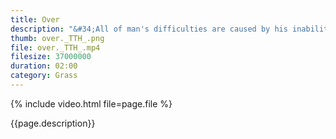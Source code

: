 ```yaml
---
title: Over
description: "&#34;All of man's difficulties are caused by his inability to sit, quietly, in a room by himself.&#34; -  Blaise Pascal"
thumb: over._TTH_.png
file: over._TTH_.mp4
filesize: 37000000
duration: 02:00
category: Grass
---
```


{% include video.html file=page.file %}

<div class="buddha_quote">{{page.description}}</div>

